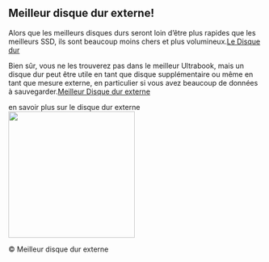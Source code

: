 ## Meilleur disque dur externe!

Alors que les meilleurs disques durs seront loin d’être plus rapides que les meilleurs SSD, ils sont beaucoup moins chers et plus volumineux.[Le Disque dur](https://le-disque-dur.fr/)

Bien sûr, vous ne les trouverez pas dans le meilleur Ultrabook, mais un disque dur peut être utile en tant que disque supplémentaire ou même en tant que mesure externe, en particulier si vous avez beaucoup de données à sauvegarder.[Meilleur Disque dur externe](https://le-disque-dur.fr/meilleur-disque-dur-externe/)

en savoir plus sur le disque dur externe
<img src="https://le-disque-dur.fr/wp-content/uploads/2019/04/Meilleur-Disque-dur-externe-300x200.jpg" width="250" height="250">

© Meilleur disque dur externe
